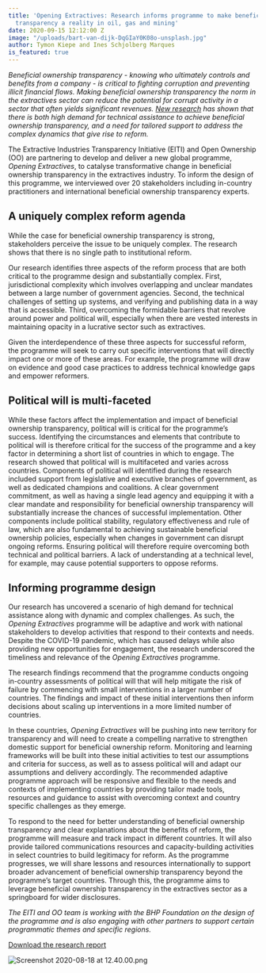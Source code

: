 ```yaml
---
title: 'Opening Extractives: Research informs programme to make beneficial ownership
  transparency a reality in oil, gas and mining'
date: 2020-09-15 12:12:00 Z
image: "/uploads/bart-van-dijk-DqGIaY0K08o-unsplash.jpg"
author: Tymon Kiepe and Ines Schjolberg Marques
is_featured: true
---
```


*Beneficial ownership transparency - knowing who ultimately controls and benefits from a company - is critical to fighting corruption and preventing illicit financial flows. Making beneficial ownership transparency the norm in the extractives sector can reduce the potential for corrupt activity in a sector that often yields significant revenues. [New research](https://www.openownership.org/uploads/Opening%20Extractives%20Research%20Report.pdf) has shown that there is both high demand for technical assistance to achieve beneficial ownership transparency, and a need for tailored support to address the complex dynamics that give rise to reform.*

The Extractive Industries Transparency Initiative (EITI) and Open Ownership (OO) are partnering to develop and deliver a new global programme, _Opening Extractives_, to catalyse transformative change in beneficial ownership transparency in the extractives industry. To inform the design of this programme, we interviewed over 20 stakeholders including in-country practitioners and international beneficial ownership transparency experts. 

## A uniquely complex reform agenda

While the case for beneficial ownership transparency is strong, stakeholders perceive the issue to be uniquely complex. The research shows that there is no single path to institutional reform.  

Our research identifies three aspects of the reform process that are both critical to the programme design and substantially complex. First, jurisdictional complexity which involves overlapping and unclear mandates between a large number of government agencies. Second, the technical challenges of setting up systems, and verifying and publishing data in a way that is accessible. Third, overcoming the formidable barriers that revolve around power and political will, especially when there are vested interests in maintaining opacity in a lucrative sector such as extractives. 

Given the interdependence of these three aspects for successful reform, the programme will seek to carry out specific interventions that will directly impact one or more of these areas. For example, the programme will draw on evidence and good case practices to address technical knowledge gaps and empower reformers. 

## Political will is multi-faceted  

While these factors affect the implementation and impact of beneficial ownership transparency, political will is critical for the programme’s success. Identifying the circumstances and  elements that contribute to political will is therefore critical for the success of the programme and a key factor in determining a short list of countries in which to engage. The research showed that political will is multifaceted and varies across countries. Components of political will identified during the research included support from legislative and executive branches of government, as well as dedicated champions and coalitions. A clear government commitment, as well as having a single lead agency and equipping it with a clear mandate and responsibility for beneficial ownership transparency will substantially increase the chances of successful implementation. Other components include political stability, regulatory effectiveness and rule of law, which are also fundamental to achieving sustainable beneficial ownership policies,  especially when changes in government can disrupt ongoing reforms. Ensuring political will therefore require overcoming both technical and political barriers. A lack of understanding at a technical level, for example, may cause potential supporters to oppose reforms. 


## Informing programme design 

Our research has uncovered a scenario of high demand for technical assistance along with dynamic and complex challenges. As such, the _Opening Extractives_ programme will be adaptive and work with national stakeholders to develop activities that respond to their contexts and needs. Despite the COVID-19 pandemic, which has caused delays while also providing new opportunities for engagement, the research underscored the timeliness and relevance of the _Opening Extractives_ programme. 

The research findings recommend that the programme conducts ongoing in-country assessments of political will that will help mitigate the risk of failure by commencing with small interventions in a larger number of countries. The findings and impact of these initial interventions then inform decisions about scaling up interventions in a more limited number of countries.

In these countries, _Opening Extractives_ will be pushing into new territory for transparency and will need to create a compelling narrative to strengthen domestic support for beneficial ownership reform. Monitoring and learning frameworks will be built into these initial activities to test our assumptions and criteria for success, as well as to assess political will and adapt our assumptions and delivery accordingly. The recommended adaptive programme approach will be responsive and flexible to the needs and contexts of implementing countries by providing tailor made tools, resources and guidance to assist with overcoming context and country specific challenges as they emerge.    

To respond to the need for better understanding of beneficial ownership transparency and clear explanations about the benefits of reform, the programme will measure and track impact in different countries. It will also provide tailored communications resources and capacity-building activities in select countries to build legitimacy for reform. As the programme progresses, we will share lessons and resources internationally to support broader advancement of beneficial ownership transparency beyond the programme’s  target countries. Through this, the programme aims to leverage beneficial ownership transparency in the extractives sector as a springboard for wider disclosures.

*The EITI and OO team is working with the BHP Foundation on the design of the programme and is also engaging with other partners to support certain programmatic themes and specific regions.*

[Download the research report
](https://www.openownership.org/uploads/Opening%20Extractives%20Research%20Report.pdf)

![Screenshot 2020-08-18 at 12.40.00.png](/uploads/Screenshot%202020-08-18%20at%2012.40.00.png)